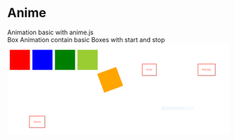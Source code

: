 # Anime
Animation basic with anime.js <br />
Box Animation contain basic Boxes with start and stop <br />
![Box Animation](https://github.com/nrupalit/Anime/blob/master/animeImages/boxAnimation.PNG)
